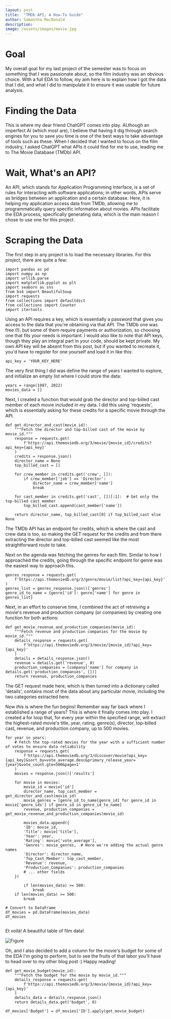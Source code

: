 ```yaml
---
layout: post
title:  "TMDb API; A How-To Guide"
author: Samantha MacDonald 
description: 
image: /assets/images/movie.jpg
---
```


# Goal   

My overall goal for my last project of the semester was to focus on something that I was passionate about, so the film industry was an obvious choice. With a full EDA to follow, my aim here is to explain how I got the data that I did, and what I did to manipulate it to ensure it was usable for future analysis. 

# Finding the Data  
This is where my dear friend ChatGPT comes into play. ALthough an imperfect AI (which most are), I believe that having it dig through search engines for you to save you time is one of the best ways to take advantage of tools such as these. When I decided that I wanted to focus on the film industry, I asked ChatGPT what APIs it could find for me to use, leading me to The Movie Database (TMDb) API.  
 
# Wait, What's an API? 
An API, which stands for Application Programming Interface, is a set of rules for interacting with software applications; in other words, APIs serve as bridges between an application and a certain database. Here, it is helping my application access data from TMDb, allowing me to programmatically query specific information about movies. APIs facilitate the EDA process, specifically generating data, which is the main reason I chose to use one for this project. 


# Scraping the Data 

The first step in any project is to load the necessary libraries. For this project, there are quite a few: 
```````
import pandas as pd 
import numpy as np 
import urllib.parse
import matplotlib.pyplot as plt
import seaborn as sns
from bs4 import BeautifulSoup
import requests
from collections import defaultdict
from collections import Counter
import itertools
```````
Using an API requires a key, which is essentially a password that gives you access to the data that you're obtaining via that API. The TMDb one was free (!), but some of them require payments or authorization, so choosing one that fits your needs is important. I would also like to note that API keys, though they play an integral part in your code, should be kept private. My own API key will be absent from this post, but if you wanted to recreate it, you'd have to register for one yourself and load it in like this: 

```````
api_key = 'YOUR_KEY_HERE' 
```````
The very first thing I did was define the range of years I wanted to explore, and initialize an empty list where I could store the data: 
``````
years = range(1997, 2022)
movies_data = []
```````
Next, I created a function that would grab the director and top-billed cast member of each movie included in my data. I did this using 'requests', which is essentially asking for these credits for a specific movie through the API.  
```````
def get_director_and_cast(movie_id):
    """Fetch the director and top-billed cast of the movie by movie_id."""
    response = requests.get(
        f'https://api.themoviedb.org/3/movie/{movie_id}/credits?api_key={api_key}'
    )
    credits = response.json()
    director_name = None
    top_billed_cast = []
    
    for crew_member in credits.get('crew', []):
        if crew_member['job'] == 'Director':
            director_name = crew_member['name']
            break
    
    for cast_member in credits.get('cast', [])[:1]:  # Get only the top-billed cast member
        top_billed_cast.append(cast_member['name'])

    return director_name, top_billed_cast[0] if top_billed_cast else None
```````
The TMDb API has an endpoint for credits, which is where the cast and crew data is too, so making the GET request for the credits and from there extracting the director and top-billed cast seemed like the most straightforward route to take. 

Next on the agenda was fetching the genres for each film. Similar to how I approached the credits, going through the specific endpoint for genre was the easiest way to approach this. 

```````
genres_response = requests.get(
    f'https://api.themoviedb.org/3/genre/movie/list?api_key={api_key}'
)
genres_list = genres_response.json()['genres']
genre_id_to_name = {genre['id']: genre['name'] for genre in genres_list}
```````
Next, in an effort to conserve time, I combined the act of retreiving a movie's revenue and production company (or companies) by creating one function for both actions: 
``````
def get_movie_revenue_and_production_companies(movie_id):
    """Fetch revenue and production companies for the movie by movie_id."""
    details_response = requests.get(
        f'https://api.themoviedb.org/3/movie/{movie_id}?api_key={api_key}'
    )
    details = details_response.json()
    revenue = details.get('revenue', 0)
    production_companies = [company['name'] for company in details.get('production_companies', [])]
    return revenue, production_companies
``````
The GET request made here, which is then turned into a dictionary called 'details', contains most of the data about any particular movie, including the two categories extracted here. 

Now *this* is where the fun begins! Remember way far back where I established a range of years? This is where it finally comes into play. I created a for loop that, for every year within the specified range, will extract the highest-rated movie's title, year, rating, genre(s), director, top-billed cast, revenue, and production company, up to 500 movies. 
``````
for year in years:
    # Fetch the top-rated movies for the year with a sufficient number of votes to ensure data reliability
    response = requests.get(
        f'https://api.themoviedb.org/3/discover/movie?api_key={api_key}&sort_by=vote_average.desc&primary_release_year={year}&vote_count.gte=500&page=1'
    )
    movies = response.json()['results']
    
    for movie in movies:
        movie_id = movie['id']
        director_name, top_cast_member = get_director_and_cast(movie_id)
        movie_genres = [genre_id_to_name[genre_id] for genre_id in movie['genre_ids'] if genre_id in genre_id_to_name]
        revenue, production_companies = get_movie_revenue_and_production_companies(movie_id)

        movies_data.append({
        'ID': movie_id,
        'Title': movie['title'],
        'Year': year,
        'Rating': movie['vote_average'],
        'Genres': movie_genres,  # Here we're adding the actual genre names
        'Director': director_name,
        'Top_Cast_Member': top_cast_member,
        'Revenue': revenue, 
        'Production_Companies': production_companies
        # ... other fields
    })
        
        if len(movies_data) >= 500:
            break
    if len(movies_data) >= 500:
        break

# Convert to DataFrame
df_movies = pd.DataFrame(movies_data)
df_movies


``````
Et voilà! A beautiful table of film data! 

![Figure](/assets/images/movietable.png) 

Oh, and I also decided to add a column for the movie's budget for some of the EDA I'm going to perform, but to see the fruits of that labor you'll have to head over to my other blog post :) Happy reading! 

``````
def get_movie_budget(movie_id):
    """Fetch the budget for the movie by movie_id."""
    details_response = requests.get(
        f'https://api.themoviedb.org/3/movie/{movie_id}?api_key={api_key}'
    )
    details_data = details_response.json()
    return details_data.get('budget', 0)

df_movies['Budget'] = df_movies['ID'].apply(get_movie_budget)
``````